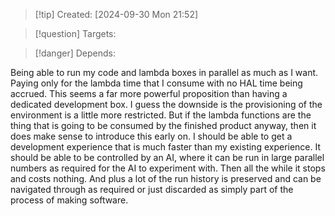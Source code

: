 
>[!tip] Created: [2024-09-30 Mon 21:52]

>[!question] Targets: 

>[!danger] Depends: 

Being able to run my code and lambda boxes in parallel as much as I want. Paying only for the lambda time that I consume with no HAL time being accrued. This seems a far more powerful proposition than having a dedicated development box. I guess the downside is the provisioning of the environment is a little more restricted. But if the lambda functions are the thing that is going to be consumed by the finished product anyway, then it does make sense to introduce this early on. I should be able to get a development experience that is much faster than my existing experience. It should be able to be controlled by an AI, where it can be run in large parallel numbers as required for the AI to experiment with. Then all the while it stops and costs nothing. And plus a lot of the run history is preserved and can be navigated through as required or just discarded as simply part of the process of making software.